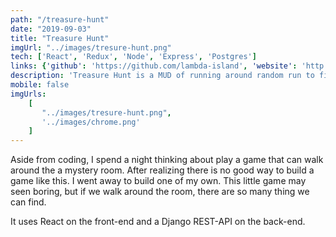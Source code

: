 ```yaml
---
path: "/treasure-hunt"
date: "2019-09-03"
title: "Treasure Hunt"
imgUrl: "../images/tresure-hunt.png"
tech: ['React', 'Redux', 'Node', 'Express', 'Postgres']
links: {'github': 'https://github.com/lambda-island', 'website': 'http://treasure-hunt.yanrongxu.com/'}
description: 'Treasure Hunt is a MUD of running around random run to find the way out and treasure'
mobile: false
imgUrls:
    [
       "../images/tresure-hunt.png",
       '../images/chrome.png'
    ]
---
```




 Aside from coding, I spend a night thinking about play a game that can walk around the a mystery room.
 After realizing there is no good way to build a game like this. I went away to build one of my own.
 This little game may seen boring, but if we walk around the room, there are so many thing we can find.
 
 It uses React on the front-end and a Django REST-API on the back-end.